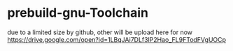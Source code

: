 # prebuild-gnu-Toolchain

due to a limited size by github, other will be upload here for now https://drive.google.com/open?id=1LBqJAi7DLf3lP2Hao_FL9FTodFVgUOCp
 
